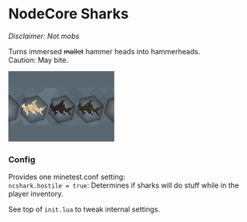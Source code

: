 # NodeCore Sharks
_Disclaimer: Not mobs_

Turns immersed ~~mallet~~ hammer heads into hammerheads.  
Caution: May bite.  

![Screenshot](screenshot.png)

### Config
Provides one minetest.conf setting:  
`ncshark.hostile = true`: Determines if sharks will do stuff while in the player inventory.  

See top of `init.lua` to tweak internal settings.
